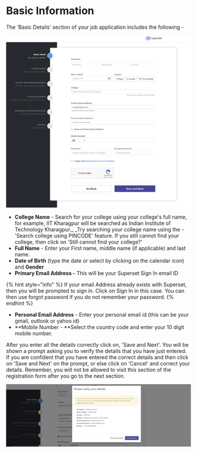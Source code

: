 # Basic Information

The 'Basic Details' section of your job application includes the following -&#x20;

![](<../../.gitbook/assets/image (229).png>)

* **College Name** - Search for your college using your college's full name, for example, IIT Kharagpur will be searched as Indian Institute of Technology Kharagpur._ _Try searching your college name using the - 'Search college using PINCODE' feature. If you still cannot find your college, then click on 'Still cannot find your college?'
* **Full Name** - Enter your First name, middle name (if applicable) and last name.
* **Date of Birth** (type the date or select by clicking on the calendar icon) and **Gender**
* **Primary Email Address -** This will be your Superset Sign In email ID

{% hint style="info" %}
If your email Address already exists with Superset, then you will be prompted to sign in. Click on Sign In in this case. You can then use forgot password if you do not remember your password.
{% endhint %}

* **Personal Email Address** - Enter your personal email id (this can be your gmail, outlook or yahoo id)
* **Mobile Number - **Select the country code and enter your 10 digit mobile number.

After you enter all the details correctly click on, 'Save and Next'. You will be shown a prompt asking you to verify the details that you have just entered. If you are confident that you have entered the correct details and then click on 'Save and Next' on the prompt, or else click on 'Cancel' and correct your details. Remember, you will not be allowed to visit this section of the registration form after you go to the next section.

![](<../../.gitbook/assets/image (237).png>)
